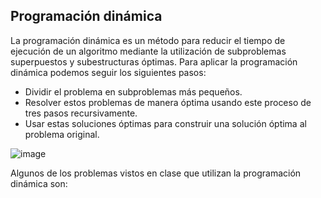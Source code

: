 ## Programación dinámica

La programación dinámica es un método para reducir el tiempo de ejecución de un algoritmo mediante la utilización de subproblemas superpuestos y subestructuras óptimas. Para aplicar la programación dinámica podemos seguir los siguientes pasos:

- Dividir el problema en subproblemas más pequeños.
- Resolver estos problemas de manera óptima usando este proceso de tres pasos recursivamente.
- Usar estas soluciones óptimas para construir una solución óptima al problema original.

![image](https://manualestutor.com/wp-content/uploads/Programacion-dinamica-Mochila-0-1-Codigo-Python.jpg)

Algunos de los problemas vistos en clase que utilizan la programación dinámica son:
